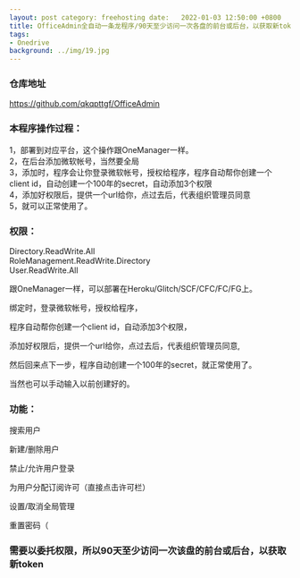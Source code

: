 ```yaml
---
layout: post category: freehosting date:   2022-01-03 12:50:00 +0800
title: OfficeAdmin全自动一条龙程序/90天至少访问一次各盘的前台或后台，以获取新token
tags:
- Onedrive
background: ../img/19.jpg
---
```



### 仓库地址
https://github.com/qkqpttgf/OfficeAdmin

### 本程序操作过程：
1，部署到对应平台，这个操作跟OneManager一样。<br>
2，在后台添加微软帐号，当然要全局<br>
3，添加时，程序会让你登录微软帐号，授权给程序，程序自动帮你创建一个client id，自动创建一个100年的secret，自动添加3个权限<br>
4，添加好权限后，提供一个url给你，点过去后，代表组织管理员同意<br>
5，就可以正常使用了。<br>

### 权限：
Directory.ReadWrite.All<br>
RoleManagement.ReadWrite.Directory<br>
User.ReadWrite.All<br>

跟OneManager一样，可以部署在Heroku/Glitch/SCF/CFC/FC/FG上。

绑定时，登录微软帐号，授权给程序，

程序自动帮你创建一个client id，自动添加3个权限，

添加好权限后，提供一个url给你，点过去后，代表组织管理员同意,

然后回来点下一步，程序自动创建一个100年的secret，就正常使用了。

当然也可以手动输入以前创建好的。

### 功能：

搜索用户

新建/删除用户

禁止/允许用户登录

为用户分配订阅许可（直接点击许可栏）

设置/取消全局管理

重置密码（

### 需要以委托权限，所以90天至少访问一次该盘的前台或后台，以获取新token
